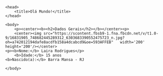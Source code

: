 
<html>


	<head>
		<title>Olá Mundo!</title>
	</head>
	
	<body>
		<p><center><b><h2>Dados Gerais</h2></b></center><p>
		<center><img src="https://scontent.fbsb9-1.fna.fbcdn.net/v/t1.0-9/16831905_748682445289312_6303683390552475723_n.jpg?oh=a742012194dafe8acdfb158a4dcabcd9&oe=593AFFEB"	width='200'	 height='200'/></center>
    <p><b>Nome:</b> Laira Rodrigues</p>
		<b>Idade:</b> 15 anos
    <b>Nascido(a):</b> Barra Mansa - RJ
	
	</body>
	
	
</html>
